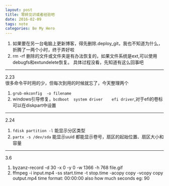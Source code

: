 ```yaml
---
layout: post
title: 零碎见识或者经验吧
date: 2016-02-09
tags: note
categories: Be My Hero
---
```


1. 如果要在另一台电脑上更新博客，得先删除.deploy_git，我也不知道为什么，折腾了一两个小时，终于弄好啦
2. rm -rf 删除的文件或文件夹是有办法恢复的，如果文件系统是ext,可以使用debugfs和extundelete恢复。
具体过程没看，先知道有这么回事吧

------------
2.23  
很多命令平时用的少，但每次到用的时候就忘了，今天整理两个   
1. `grub-mkconfig  -o filename`   
2.  windows引导修复，`bcdboot  system driver    efi driver`,对于efi的卷标可以在diskpart中设置
--------
2.24
1. `fdisk partition -l` 能显示分区类型
2. `partx -s /dev/sda` 能显示uuid
都能显示卷号，扇区的起始位置、扇区大小和容量

---
3.6
1. byzanz-record -d 30 -x 0 -y 0 -w 1366 -h 768 file.gif
2. ffmpeg -i input.mp4 -ss start.time -t stop.time -acopy copy -vcopy copy output.mp4
time format: 00:00:00
also how much seconds eg: 90
